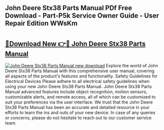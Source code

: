 ## John Deere Stx38 Parts Manual PDf Free Download - Part-P5k Service Owner Guide - User Repair Edition WWsKm

# <h2><a href="http://bc4893.oget.top/?id=John+Deere+Stx38+Parts+Manual">🔗Download New 👉🔴 John Deere Stx38 Parts Manual</a></h2>

[![John Deere Stx38 Parts Manual new download](https://i.imgur.com/5g1atiW.png)](http://bc4893.oget.top/?id=John+Deere+Stx38+Parts+Manual)
Explore the world of John Deere Stx38 Parts Manual with this comprehensive user manual, covering all aspects of the product's features and functionality. Safety Guidelines for Electrical Devices Please adhere to all electrical safety guidelines when using your new John Deere Stx38 Parts Manual. John Deere Stx38 Parts Manual advanced features include object recognition, motion sensors, customizable alerts, and remote access, all of which can be customized to suit your preferences via the user interface. We trust that the John Deere Stx38 Parts Manual has been an accurate and detailed resource in your efforts to learn the ins and outs of your new device. In case of any queries or concerns, please do not hesitate to reach out to our customer service team.
